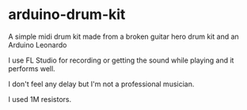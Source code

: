 # arduino-drum-kit
A simple midi drum kit made from a broken guitar hero drum kit and an Arduino Leonardo

I use FL Studio for recording or getting the sound while playing and it performs well.

I don't feel any delay but I'm not a professional musician.

I used 1M resistors.
